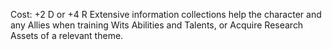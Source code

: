 Cost: +2 D or +4 R
Extensive information collections help the character and any Allies when training Wits Abilities and Talents, or Acquire Research Assets of a relevant theme.